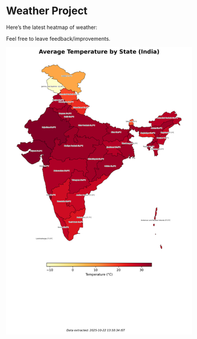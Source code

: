 # Weather Project

Here’s the latest heatmap of weather:

Feel free to leave feedback/improvements.

![India Heatmap](docs/assets/india_heatmap.png?v=F88A75)
